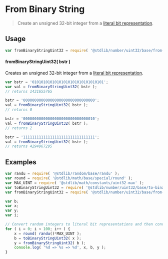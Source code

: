 # From Binary String

> Create an unsigned 32-bit integer from a [literal bit representation][@stdlib/number/uint32/base/to-binary-string].

<section class="usage">

## Usage

```javascript
var fromBinaryStringUint32 = require( '@stdlib/number/uint32/base/from-binary-string' );
```

#### fromBinaryStringUint32( bstr )

Creates an unsigned 32-bit integer from a [literal bit representation][@stdlib/number/uint32/base/to-binary-string].

```javascript
var bstr = '01010101010101010101010101010101';
var val = fromBinaryStringUint32( bstr );
// returns 1431655765

bstr = '00000000000000000000000000000000';
val = fromBinaryStringUint32( bstr );
// returns 0

bstr = '00000000000000000000000000000010';
val = fromBinaryStringUint32( bstr );
// returns 2

bstr = '11111111111111111111111111111111';
val = fromBinaryStringUint32( bstr );
// returns 4294967295
```

</section>

<!-- /.usage -->

<section class="examples">

## Examples

```javascript
var randu = require( '@stdlib/random/base/randu' );
var round = require( '@stdlib/math/base/special/round' );
var MAX_UINT = require( '@stdlib/math/constants/uint32-max' );
var toBinaryStringUint32 = require( '@stdlib/number/uint32/base/to-binary-string' );
var fromBinaryStringUint32 = require( '@stdlib/number/uint32/base/from-binary-string' );

var b;
var x;
var y;
var i;

// Convert random integers to literal bit representations and then convert them back...
for ( i = 0; i < 100; i++ ) {
    x = round( randu()*MAX_UINT );
    b = toBinaryStringUint32( x );
    y = fromBinaryStringUint32( b );
    console.log( '%d => %s => %d', x, b, y );
}
```

</section>

<!-- /.examples -->

<section class="links">

[@stdlib/number/uint32/base/to-binary-string]: https://github.com/stdlib-js/stdlib/tree/develop/lib/node_modules/%40stdlib/math/base/utils/uint32-to-binary-string

</section>

<!-- /.links -->
